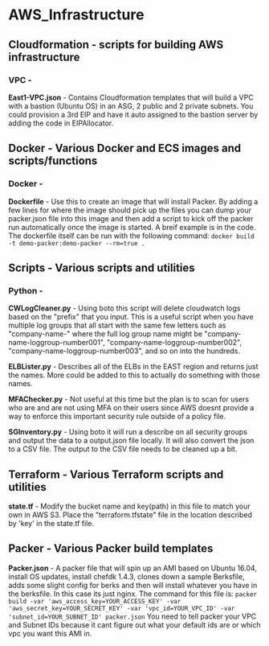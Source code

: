 # AWS_Infrastructure
## Cloudformation - scripts for building AWS infrastructure
### VPC -

**East1-VPC.json** - Contains Cloudformation templates that will build a VPC with a bastion (Ubuntu OS) in an ASG, 2 public and 2 private subnets. You could provision a 3rd EIP and have it auto assigned to the bastion server by adding the code in EIPAllocator.

## Docker - Various Docker and ECS images and scripts/functions
### Docker -
**Dockerfile** - Use this to create an image that will install Packer. By adding a few lines for where the image should pick up the files you can dump your packer.json file into this image and then add a script to kick off the packer run automatically once the image is started. A breif example is in the code. The dockerfile itself can be run with the following command: `docker build -t demo-packer:demo-packer --rm=true .`


## Scripts - Various scripts and utilities
### Python -

**CWLogCleaner.py** - Using boto this script will delete cloudwatch logs based on the "prefix" that you input. This is a useful script when you have multiple log groups that all start with the same few letters such as "company-name-" where the full log group name might be "company-name-loggroup-number001", "company-name-loggroup-number002", "company-name-loggroup-number003", and so on into the hundreds.

**ELBLister.py** - Describes all of the ELBs in the EAST region and returns just the names. More could be added to this to actually do something with those names.

**MFAChecker.py** - Not useful at this time but the plan is to scan for users who are and are not using MFA on their users since AWS doesnt provide a way to enforce this important security rule outside of a policy file.

**SGInventory.py** - Using boto it will run a describe on all security groups and output the data to a output.json file locally. It will also convert the json to a CSV file. The output to the CSV file needs to be cleaned up a bit.


## Terraform - Various Terraform scripts and utilities

**state.tf** - Modify the bucket name and key(path) in this file to match your own in AWS S3. Place the "terraform.tfstate" file in the location described by 'key' in the state.tf file.


## Packer - Various Packer build templates
**Packer.json** - A packer file that will spin up an AMI based on Ubuntu 16.04, install OS updates, install chefdk 1.4.3, clones down a sample Berksfile, adds some slight config for berks and then will install whatever you have in the berksfile. In this case its just nginx.
The command for this file is:
`packer build -var 'aws_access_key=YOUR_ACCESS_KEY' -var 'aws_secret_key=YOUR_SECRET_KEY' -var 'vpc_id=YOUR_VPC_ID' -var 'subnet_id=YOUR_SUBNET_ID' packer.json` You need to tell packer your VPC and Subnet IDs because it cant figure out what your default ids are or which vpc you want this AMI in.

